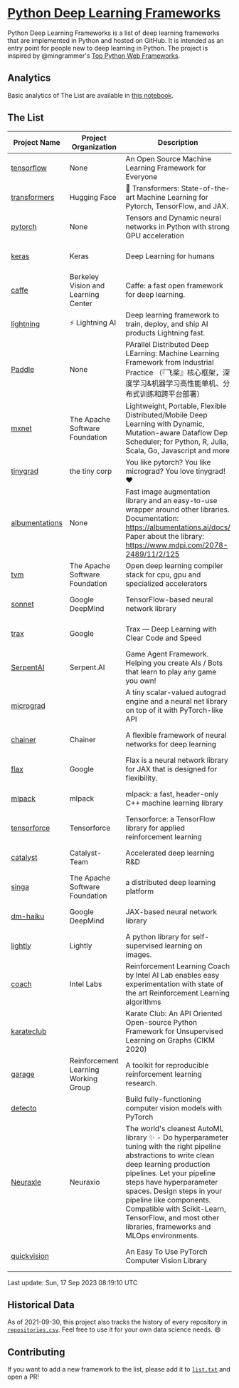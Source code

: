 # [Python Deep Learning Frameworks](https://www.github.com/shimst3r/python-deep-learning-frameworks)

Python Deep Learning Frameworks is a list of deep learning frameworks that are implemented in Python and hosted on GitHub. It is intended as an entry point for people new to deep learning in Python. The project is inspired by @mingrammer's [Top Python Web Frameworks](https://github.com/mingrammer/python-web-framework-stars).

## Analytics

Basic analytics of The List are available in [this notebook](./notebooks/development_over_time.ipynb).

## The List

| Project Name | Project Organization | Description | Stars | Forks | Open Issues | Last Commit |
| ------------ | -------------------- | ----------- | ----: | ----: | ----------: | ----------- |
| [tensorflow](https://tensorflow.org) | None | An Open Source Machine Learning Framework for Everyone | 177641 | 88925 | 2037 | 0 day(s) ago |
| [transformers](https://huggingface.co/transformers) | Hugging Face | 🤗 Transformers: State-of-the-art Machine Learning for Pytorch, TensorFlow, and JAX. | 111925 | 22227 | 769 | 0 day(s) ago |
| [pytorch](https://pytorch.org) | None | Tensors and Dynamic neural networks in Python with strong GPU acceleration | 70812 | 19472 | 12671 | 0 day(s) ago |
| [keras](http://keras.io/) | Keras | Deep Learning for humans | 59327 | 19405 | 376 | 0 day(s) ago |
| [caffe](http://caffe.berkeleyvision.org/) | Berkeley Vision and Learning Center | Caffe: a fast open framework for deep learning. | 33552 | 18977 | 1181 | 0 day(s) ago |
| [lightning](https://lightning.ai) | ⚡️ Lightning AI  | Deep learning framework to train, deploy, and ship AI products Lightning fast. | 24636 | 3022 | 706 | 0 day(s) ago |
| [Paddle](http://www.paddlepaddle.org/) | None | PArallel Distributed Deep LEarning: Machine Learning Framework from Industrial Practice （『飞桨』核心框架，深度学习&机器学习高性能单机、分布式训练和跨平台部署） | 20843 | 5315 | 2145 | 0 day(s) ago |
| [mxnet](https://mxnet.apache.org) | The Apache Software Foundation | Lightweight, Portable, Flexible Distributed/Mobile Deep Learning with Dynamic, Mutation-aware Dataflow Dep Scheduler; for Python, R, Julia, Scala, Go, Javascript and more | 20557 | 6884 | 2005 | 0 day(s) ago |
| [tinygrad](https://github.com/tinygrad/tinygrad) | the tiny corp | You like pytorch? You like micrograd? You love tinygrad! ❤️  | 19416 | 2484 | 106 | 0 day(s) ago |
| [albumentations](https://albumentations.ai) | None | Fast image augmentation library and an easy-to-use wrapper around other libraries. Documentation:  https://albumentations.ai/docs/ Paper about the library: https://www.mdpi.com/2078-2489/11/2/125 | 12547 | 1532 | 387 | 0 day(s) ago |
| [tvm](https://tvm.apache.org/) | The Apache Software Foundation | Open deep learning compiler stack for cpu, gpu and specialized accelerators | 10312 | 3191 | 757 | 0 day(s) ago |
| [sonnet](https://sonnet.dev/) | Google DeepMind | TensorFlow-based neural network library | 9604 | 1360 | 36 | 0 day(s) ago |
| [trax](https://github.com/google/trax) | Google | Trax — Deep Learning with Clear Code and Speed | 7719 | 807 | 116 | 0 day(s) ago |
| [SerpentAI](http://serpent.ai) | Serpent.AI | Game Agent Framework. Helping you create AIs / Bots that learn to play any game you own! | 6565 | 785 | 2 | 0 day(s) ago |
| [micrograd](https://github.com/karpathy/micrograd) |  | A tiny scalar-valued autograd engine and a neural net library on top of it with PyTorch-like API | 6158 | 756 | 28 | 0 day(s) ago |
| [chainer](https://chainer.org) | Chainer | A flexible framework of neural networks for deep learning | 5821 | 1402 | 12 | 0 day(s) ago |
| [flax](https://flax.readthedocs.io) | Google | Flax is a neural network library for JAX that is designed for flexibility. | 4686 | 536 | 178 | 0 day(s) ago |
| [mlpack](https://www.mlpack.org/) | mlpack | mlpack: a fast, header-only C++ machine learning library | 4526 | 1522 | 28 | 0 day(s) ago |
| [tensorforce](https://github.com/tensorforce/tensorforce) | Tensorforce | Tensorforce: a TensorFlow library for applied reinforcement learning | 3246 | 546 | 35 | 2 day(s) ago |
| [catalyst](https://catalyst-team.com) | Catalyst-Team | Accelerated deep learning R&D | 3168 | 397 | 4 | 5 day(s) ago |
| [singa](https://github.com/apache/singa) | The Apache Software Foundation | a distributed deep learning platform | 2933 | 1047 | 51 | 4 day(s) ago |
| [dm-haiku](https://dm-haiku.readthedocs.io) | Google DeepMind | JAX-based neural network library | 2599 | 219 | 83 | 2 day(s) ago |
| [lightly](https://docs.lightly.ai/self-supervised-learning/) | Lightly | A python library for self-supervised learning on images. | 2489 | 214 | 96 | 1 day(s) ago |
| [coach](https://intellabs.github.io/coach/) | Intel Labs | Reinforcement Learning Coach by Intel AI Lab enables easy experimentation with state of the art Reinforcement Learning algorithms | 2266 | 456 | 90 | 4 day(s) ago |
| [karateclub](https://karateclub.readthedocs.io) |  | Karate Club: An API Oriented Open-source Python Framework for Unsupervised Learning on Graphs (CIKM 2020) | 1972 | 231 | 7 | 4 day(s) ago |
| [garage](https://github.com/rlworkgroup/garage) | Reinforcement Learning Working Group | A toolkit for reproducible reinforcement learning research. | 1728 | 297 | 232 | 0 day(s) ago |
| [detecto](https://detecto.readthedocs.io/) |  | Build fully-functioning computer vision models with PyTorch | 599 | 109 | 45 | 16 day(s) ago |
| [Neuraxle](https://www.neuraxle.org/) | Neuraxio | The world's cleanest AutoML library ✨ - Do hyperparameter tuning with the right pipeline abstractions to write clean deep learning production pipelines. Let your pipeline steps have hyperparameter spaces. Design steps in your pipeline like components. Compatible with Scikit-Learn, TensorFlow, and most other libraries, frameworks and MLOps environments. | 581 | 60 | 30 | 4 day(s) ago |
| [quickvision](https://github.com/oke-aditya/quickvision) |  | An Easy To Use PyTorch Computer Vision Library | 50 | 4 | 20 | 123 day(s) ago |

Last update: Sun, 17 Sep 2023 08:19:10 UTC

## Historical Data

As of 2021-09-30, this project also tracks the history of every repository in [`repositories.csv`](./repositories.csv). Feel free to use it for your own data science needs. :smile:

## Contributing

If you want to add a new framework to the list, please add it to [`list.txt`](./python-deep-learning-frameworks/list.txt) and open a PR!